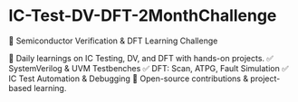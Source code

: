 # IC-Test-DV-DFT-2MonthChallenge
🚀 Semiconductor Verification &amp; DFT Learning Challenge 

📌 Daily learnings on IC Testing, DV, and DFT with hands-on projects. 
✅ SystemVerilog &amp; UVM Testbenches 
✅ DFT: Scan, ATPG, Fault Simulation 
✅ IC Test Automation &amp; Debugging 
🔗 Open-source contributions &amp; project-based learning.
